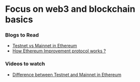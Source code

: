 # Focus on web3 and blockchain basics

### Blogs to Read

- [ Testnet vs Mainnet in Ethereum ](https://ethereum.org/en/developers/docs/networks/)
- [ How Ethereum Improvement protocol works ? ](https://eips.ethereum.org/)

### Videos to watch

- [ Difference between Testnet and Mainnet in Ethereum ](https://youtu.be/VSHlxfAOqTY)
